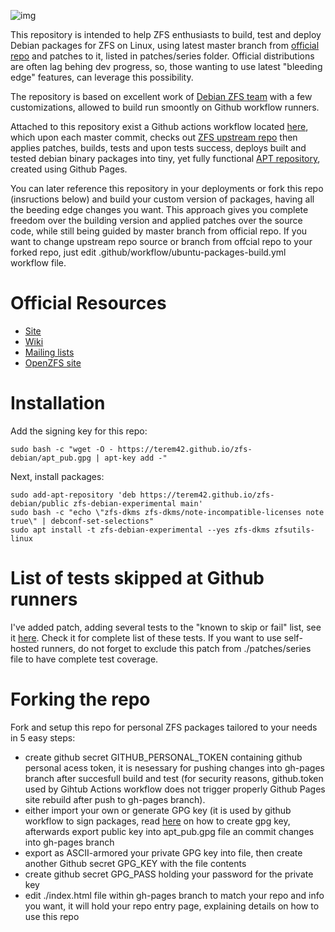 ![img](http://zfsonlinux.org/images/zfs-linux.png)

This repository is intended to help ZFS enthusiasts to build, test and deploy Debian packages for ZFS on Linux, 
using latest master branch from [official repo](https://github.com/openzfs/zfs) and patches to it, listed in patches/series folder. Official distributions are often lag behing dev progress, so, those wanting to use latest "bleeding edge" features, can leverage this possibility.

The repository is based on excellent work of [Debian ZFS team](https://salsa.debian.org/zfsonlinux-team/zfs.git) with a few customizations, allowed to build run smoontly on Github workflow runners. 

Attached to this repository exist a Github actions workflow located [here](./.github/workflows/debian-packages-build.yml), which upon each master commit, checks out [ZFS upstream repo](https://github.com/openzfs/zfs) 
then applies patches, builds, tests and upon tests success, deploys  built and tested debian binary packages into tiny, yet fully functional [APT repository](https://terem42.github.io/zfs-debian/), created using Github Pages.

You can later reference this repository in your deployments or fork this repo (insructions below) and build your custom version of packages, having all the beeding edge changes you want. This approach gives you complete freedom over the building 
version and applied patches over the source code, while still being guided by master branch from official repo.
If you want to change upstream repo source or branch from offcial repo to your forked repo, just edit .github/workflow/ubuntu-packages-build.yml workflow file. 

# Official Resources

  * [Site](http://zfsonlinux.org)
  * [Wiki](https://github.com/zfsonlinux/zfs/wiki)
  * [Mailing lists](https://github.com/zfsonlinux/zfs/wiki/Mailing-Lists)
  * [OpenZFS site](http://open-zfs.org/)

# Installation

Add the signing key for this repo:

````
sudo bash -c "wget -O - https://terem42.github.io/zfs-debian/apt_pub.gpg | apt-key add -"
````

Next, install packages:

````
sudo add-apt-repository 'deb https://terem42.github.io/zfs-debian/public zfs-debian-experimental main'
sudo bash -c "echo \"zfs-dkms zfs-dkms/note-incompatible-licenses note true\" | debconf-set-selections"
sudo apt install -t zfs-debian-experimental --yes zfs-dkms zfsutils-linux  
````
# List of tests skipped at Github runners
I've added patch, adding several tests to the "known to skip or fail" list, see it [here](./patches/terem-0002-added-known-to-skip-tests-on-github-workflow-vm.patch). Check it for complete list of these tests. If you want to use self-hosted runners, do not forget to exclude this patch from ./patches/series file to have complete test coverage.

# Forking the repo
Fork and setup this repo for personal ZFS packages tailored to your needs in 5 easy steps:
 * create github secret GITHUB_PERSONAL_TOKEN containing github personal acess token, it is nesessary for pushing changes into gh-pages branch after succesfull build and test (for security reasons, github.token used by Gihtub Actions workflow does not trigger properly Github Pages site rebuild after push to gh-pages branch).
 * either import your own or generate GPG key (it is used by github workflow to sign packages, read [here](https://help.github.com/en/github/authenticating-to-github/generating-a-new-gpg-key) on how to create gpg key, afterwards export public key into apt_pub.gpg file an commit changes into gh-pages branch
 * export as ASCII-armored your private GPG key into file, then create another Github secret GPG_KEY with the file contents
 * create github secret GPG_PASS holding your password for the private key
 * edit ./index.html file within gh-pages branch to match your repo and info you want, it will hold your repo entry page, explaining details on how to use this repo
